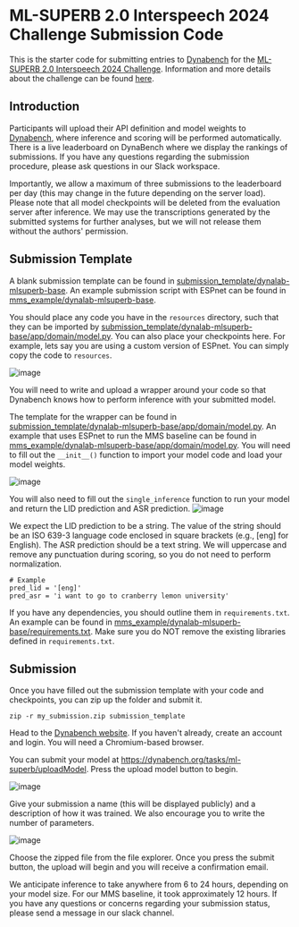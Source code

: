 # ML-SUPERB 2.0 Interspeech 2024 Challenge Submission Code

This is the starter code for submitting entries to [Dynabench](https://dynabench.org/tasks/ml-superb) for the [ML-SUPERB 2.0 Interspeech 2024 Challenge](https://multilingual.superbbenchmark.org/).
Information and more details about the challenge can be found [here](https://multilingual.superbbenchmark.org/challenge-interspeech2025/challenge_overview).

## Introduction

Participants will upload their API definition and model weights to [Dynabench](https://dynabench.org/tasks/ml-superb), where inference and scoring will be performed automatically. There is a live leaderboard on DynaBench where we display the rankings of submissions. If you have any questions regarding the submission procedure, please ask questions in our Slack workspace.

Importantly, we allow a maximum of three submissions to the leaderboard per day (this may change in the future depending on the server load). Please note that all model checkpoints will be deleted from the evaluation server after inference. We may use the transcriptions generated by the submitted systems for further analyses, but we will not release them without the authors' permission.

## Submission Template

A blank submission template can be found in [submission_template/dynalab-mlsuperb-base](submission_template/dynalab-mlsuperb-base).
An example submission script with ESPnet can be found in [mms_example/dynalab-mlsuperb-base](mms_example/dynalab-mlsuperb-base).

You should place any code you have in the `resources` directory, such that they can be imported by [submission_template/dynalab-mlsuperb-base/app/domain/model.py](submission_template/dynalab-mlsuperb-base/app/domain/model.py).
You can also place your checkpoints here.
For example, lets say you are using a custom version of ESPnet. You can simply copy the code to `resources`.

![image](https://github.com/user-attachments/assets/92711c5c-698e-482d-80d3-6d2463c81f95)


You will need to write and upload a wrapper around your code so that Dynabench knows how to perform inference with your submitted model.

The template for the wrapper can be found in [submission_template/dynalab-mlsuperb-base/app/domain/model.py](submission_template/dynalab-mlsuperb-base/app/domain/model.py).
An example that uses ESPnet to run the MMS baseline can be found in [mms_example/dynalab-mlsuperb-base/app/domain/model.py](mms_example/dynalab-mlsuperb-base/app/domain/model.py).
You will need to fill out the `__init__()` function to import your model code and load your model weights.

![image](https://github.com/user-attachments/assets/70131764-098b-4f92-9e7a-4c13fc1974ce)

You will also need to fill out the `single_inference` function to run your model and return the LID prediction and ASR prediction.
![image](https://github.com/user-attachments/assets/0dd27aaf-6522-4c18-b49b-e2b310c287f7)

We expect the LID prediction to be a string. The value of the string should be an ISO 639-3 language code enclosed in square brackets (e.g., [eng] for English).
The ASR prediction should be a text string. We will uppercase and remove any punctuation during scoring, so you do not need to perform normalization.

```
# Example
pred_lid = '[eng]'
pred_asr = 'i want to go to cranberry lemon university'
```

If you have any dependencies, you should outline them in `requirements.txt`. An example can be found in [mms_example/dynalab-mlsuperb-base/requirements.txt](mms_example/dynalab-mlsuperb-base/requirements.txt ).
Make sure you do NOT remove the existing libraries defined in `requirements.txt`.

## Submission

Once you have filled out the submission template with your code and checkpoints, you can zip up the folder and submit it.
```
zip -r my_submission.zip submission_template
```

Head to the [Dynabench website](https://dynabench.org/). If you haven't already, create an account and login. You will need a Chromium-based browser.

You can submit your model at https://dynabench.org/tasks/ml-superb/uploadModel. Press the upload model button to begin.

![image](https://github.com/user-attachments/assets/8b60e302-4000-4cbb-8c27-c4bf8c2f2df3)

Give your submission a name (this will be displayed publicly) and a description of how it was trained. We also encourage you to write the number of parameters.

![image](https://github.com/user-attachments/assets/9640f902-e4c9-4838-a5dd-03ea6d4edbae)

Choose the zipped file from the file explorer. Once you press the submit button, the upload will begin and you will receive a confirmation email.

We anticipate inference to take anywhere from 6 to 24 hours, depending on your model size. For our MMS baseline, it took approximately 12 hours. If you have any questions or concerns regarding your submission status, please send a message in our slack channel.
